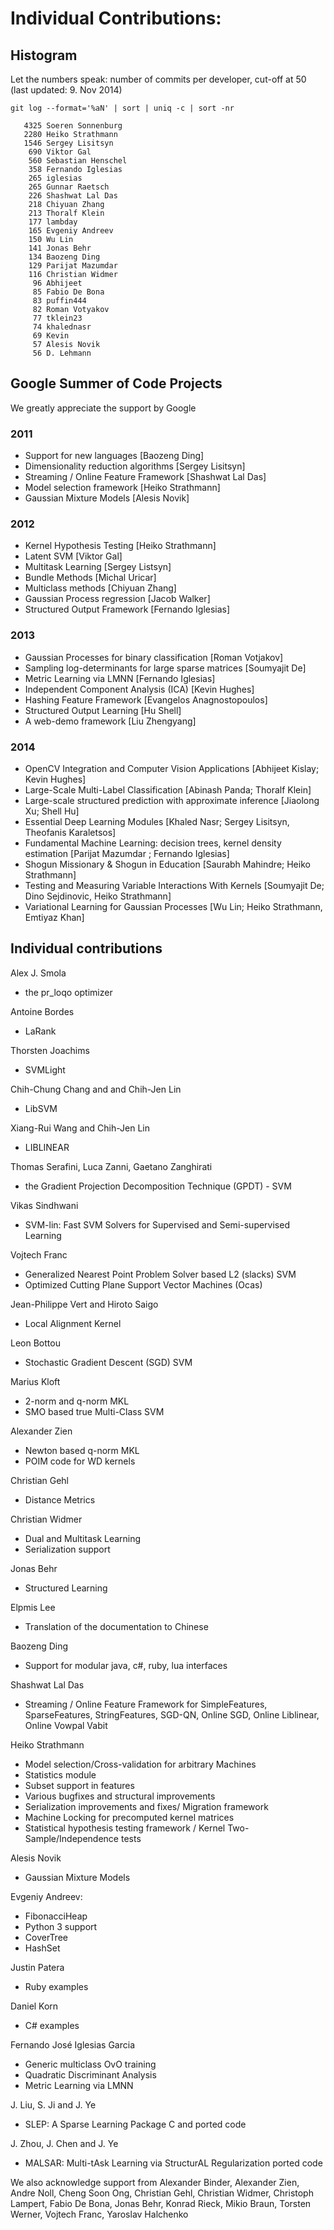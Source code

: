 # Individual Contributions:

## Histogram
Let the numbers speak: number of commits per developer, cut-off at 50 (last updated: 9. Nov 2014)
```
git log --format='%aN' | sort | uniq -c | sort -nr
```

```
   4325 Soeren Sonnenburg
   2280 Heiko Strathmann
   1546 Sergey Lisitsyn
    690 Viktor Gal
    560 Sebastian Henschel
    358 Fernando Iglesias
    265 iglesias
    265 Gunnar Raetsch
    226 Shashwat Lal Das
    218 Chiyuan Zhang
    213 Thoralf Klein
    177 lambday
    165 Evgeniy Andreev
    150 Wu Lin
    141 Jonas Behr
    134 Baozeng Ding
    129 Parijat Mazumdar
    116 Christian Widmer
     96 Abhijeet
     85 Fabio De Bona
     83 puffin444
     82 Roman Votyakov
     77 tklein23
     74 khalednasr
     69 Kevin
     57 Alesis Novik
     56 D. Lehmann
```

## Google Summer of Code Projects
We greatly appreciate the support by Google

### 2011
 * Support for new languages [Baozeng Ding]
 * Dimensionality reduction algorithms [Sergey Lisitsyn]
 * Streaming / Online Feature Framework [Shashwat Lal Das]
 * Model selection framework [Heiko Strathmann]
 * Gaussian Mixture Models [Alesis Novik]

### 2012
 * Kernel Hypothesis Testing [Heiko Strathmann]
 * Latent SVM [Viktor Gal]
 * Multitask Learning [Sergey Listsyn]
 * Bundle Methods [Michal Uricar]
 * Multiclass methods [Chiyuan Zhang]
 * Gaussian Process regression [Jacob Walker]
 * Structured Output Framework [Fernando Iglesias]

### 2013
 * Gaussian Processes for binary classification [Roman Votjakov]
 * Sampling log-determinants for large sparse matrices [Soumyajit De]
 * Metric Learning via LMNN [Fernando Iglesias]
 * Independent Component Analysis (ICA) [Kevin Hughes]
 * Hashing Feature Framework [Evangelos Anagnostopoulos]
 * Structured Output Learning [Hu Shell]
 * A web-demo framework [Liu Zhengyang]

### 2014
 * OpenCV Integration and Computer Vision Applications [Abhijeet Kislay; Kevin Hughes]
 * Large-Scale Multi-Label Classification [Abinash Panda; Thoralf Klein]
 * Large-scale structured prediction with approximate inference [Jiaolong Xu; Shell Hu]
 * Essential Deep Learning Modules [Khaled Nasr; Sergey Lisitsyn, Theofanis Karaletsos]
 * Fundamental Machine Learning: decision trees, kernel density estimation [Parijat Mazumdar ; Fernando Iglesias]
 * Shogun Missionary & Shogun in Education [Saurabh Mahindre; Heiko Strathmann]
 * Testing and Measuring Variable Interactions With Kernels [Soumyajit De; Dino Sejdinovic, Heiko Strathmann]
 * Variational Learning for Gaussian Processes [Wu Lin; Heiko Strathmann, Emtiyaz Khan]

## Individual contributions
Alex J. Smola
 * the pr_loqo optimizer

Antoine Bordes
 * LaRank

Thorsten Joachims
 * SVMLight

Chih-Chung Chang and and Chih-Jen Lin
 * LibSVM

Xiang-Rui Wang and Chih-Jen Lin
 * LIBLINEAR

Thomas Serafini, Luca Zanni, Gaetano Zanghirati
 * the Gradient Projection Decomposition Technique (GPDT) - SVM

Vikas Sindhwani
 * SVM-lin: Fast SVM Solvers for Supervised and Semi-supervised Learning

Vojtech Franc
 * Generalized Nearest Point Problem Solver based L2 (slacks) SVM
 * Optimized Cutting Plane Support Vector Machines (Ocas)

Jean-Philippe Vert and Hiroto Saigo
 * Local Alignment Kernel

Leon Bottou
 * Stochastic Gradient Descent (SGD) SVM

Marius Kloft
 * 2-norm and q-norm MKL
 * SMO based true Multi-Class SVM

Alexander Zien
 * Newton based q-norm MKL
 * POIM code for WD kernels

Christian Gehl
 * Distance Metrics

Christian Widmer
 * Dual and Multitask Learning
 * Serialization support

Jonas Behr
 * Structured Learning

Elpmis Lee
 * Translation of the documentation to Chinese

Baozeng Ding
 * Support for modular java, c#, ruby, lua interfaces

Shashwat Lal Das
 * Streaming / Online Feature Framework for SimpleFeatures, SparseFeatures, StringFeatures, SGD-QN, Online SGD, Online Liblinear, Online Vowpal Vabit

Heiko Strathmann
 * Model selection/Cross-validation for arbitrary Machines
 * Statistics module
 * Subset support in features
 * Various bugfixes and structural improvements
 * Serialization improvements and fixes/ Migration framework
 * Machine Locking for precomputed kernel matrices
 * Statistical hypothesis testing framework / Kernel Two-Sample/Independence tests

Alesis Novik
 * Gaussian Mixture Models

Evgeniy Andreev:
 * FibonacciHeap
 * Python 3 support
 * CoverTree
 * HashSet

Justin Patera
 * Ruby examples

Daniel Korn
 * C# examples

Fernando José Iglesias Garcia
 * Generic multiclass OvO training
 * Quadratic Discriminant Analysis
 * Metric Learning via LMNN

J. Liu, S. Ji and J. Ye
 * SLEP: A Sparse Learning Package C and ported code

J. Zhou, J. Chen and J. Ye
 * MALSAR: Multi-tAsk Learning via StructurAL Regularization ported code


We also acknowledge support from Alexander Binder, Alexander Zien, Andre Noll, Cheng Soon Ong, Christian Gehl, Christian Widmer, Christoph Lampert, Fabio De Bona, Jonas Behr, Konrad Rieck, Mikio Braun, Torsten Werner, Vojtech Franc, Yaroslav Halchenko